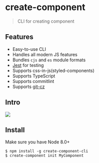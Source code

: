 # create-component

> CLI for creating component

## Features

- Easy-to-use CLI
- Handles all modern JS features
- Bundles `cjs` and `es` module formats
- [Jest](https://facebook.github.io/jest/) for testing
- Supports css-in-js(styled-components)
- Supports TypeScript
- Supports commitlint
- Supports [git-cz](https://github.com/streamich/git-cz)

## Intro

![](http://omrbgpqyl.bkt.clouddn.com/18-12-10/73215968.jpg)

## Install

Make sure you have Node 8.0+

```
$ npm install -g create-component-cli
$ create-component init MyComponent
```
